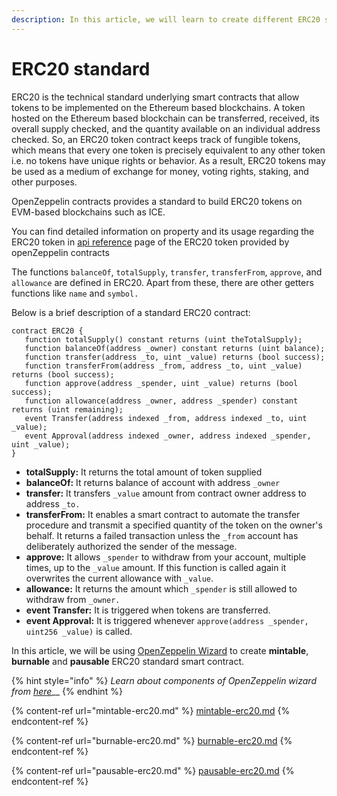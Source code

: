 ```yaml
---
description: In this article, we will learn to create different ERC20 standard tokens
---
```


# ERC20 standard

ERC20 is the technical standard underlying smart contracts that allow tokens to be implemented on the Ethereum based blockchains. A token hosted on the Ethereum based blockchain can be transferred, received, its overall supply checked, and the quantity available on an individual address checked. So, an ERC20 token contract keeps track of fungible tokens, which means that every one token is precisely equivalent to any other token i.e. no tokens have unique rights or behavior. As a result, ERC20 tokens may be used as a medium of exchange for money, voting rights, staking, and other purposes.

OpenZeppelin contracts provides a standard to build ERC20 tokens on EVM-based blockchains such as ICE.

You can find detailed information on property and its usage regarding the ERC20 token in [api reference](https://docs.openzeppelin.com/contracts/2.x/api/token/erc20) page of the ERC20 token provided by openZeppelin contracts

The functions `balanceOf`, `totalSupply`, `transfer`, `transferFrom`, `approve`, and `allowance` are defined in ERC20. Apart from these, there are other getters functions like `name` and `symbol.`

Below is a brief description of a standard ERC20 contract:

```
contract ERC20 {
   function totalSupply() constant returns (uint theTotalSupply);
   function balanceOf(address _owner) constant returns (uint balance);
   function transfer(address _to, uint _value) returns (bool success);
   function transferFrom(address _from, address _to, uint _value) returns (bool success);
   function approve(address _spender, uint _value) returns (bool success);
   function allowance(address _owner, address _spender) constant returns (uint remaining);
   event Transfer(address indexed _from, address indexed _to, uint _value);
   event Approval(address indexed _owner, address indexed _spender, uint _value);
}
```

* **totalSupply:** It returns the total amount of token supplied
* **balanceOf:** It returns balance of account with address `_owner`
* **transfer:** It transfers `_value` amount from contract owner address to address `_to.`
* **transferFrom:** It enables a smart contract to automate the transfer procedure and transmit a specified quantity of the token on the owner's behalf. It returns a failed transaction unless the `_from` account has deliberately authorized the sender of the message.
* **approve:** It allows `_spender` to withdraw from your account, multiple times, up to the `_value` amount. If this function is called again it overwrites the current allowance with `_value`.
* **allowance:** It returns the amount which `_spender` is still allowed to withdraw from `_owner.`
* **event Transfer:** It is triggered when tokens are transferred.
* **event Approval:** It is triggered whenever `approve(address _spender, uint256 _value)` is called.

In this article, we will be using [OpenZeppelin Wizard](https://wizard.openzeppelin.com/) to create **mintable**, **burnable** and **pausable** ERC20 standard smart contract.

{% hint style="info" %}
_Learn about components of OpenZeppelin wizard from_ [_here_](../#openzeppelin-contract-wizard)__
{% endhint %}

{% content-ref url="mintable-erc20.md" %}
[mintable-erc20.md](mintable-erc20.md)
{% endcontent-ref %}

{% content-ref url="burnable-erc20.md" %}
[burnable-erc20.md](burnable-erc20.md)
{% endcontent-ref %}

{% content-ref url="pausable-erc20.md" %}
[pausable-erc20.md](pausable-erc20.md)
{% endcontent-ref %}
